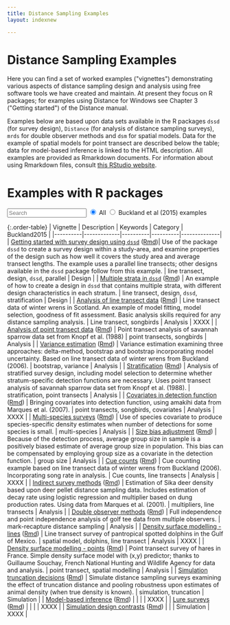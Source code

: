 ```yaml
---
title: Distance Sampling Examples
layout: indexnew

---
```


# Distance Sampling Examples

Here you can find a set of worked examples ("vignettes") demonstrating various aspects of distance sampling design and analysis using free software tools we have created and maintain. At present they focus on R packages; for examples using Distance for Windows see Chapter 3 ("Getting started") of the Distance manual.

Examples below are based upon data sets available in the R packages `dssd` (for survey design), `Distance` (for analysis of distance sampling surveys), `mrds` for double observer methods and `dsm` for spatial models.  Data for the example of spatial models for point transect are described below the table; data for model-based inference is linked to the HTML description.   All examples are provided as Rmarkdown documents.  For information about using Rmarkdown files, consult [this RStudio website](https://rmarkdown.rstudio.com/).

# Examples with R packages


<form>
  <input type="search" id="table-filter" data-table="order-table" placeholder="Search">
  <input type="radio" id="all" name="filter" value="all" checked>
  <label for="all">All</label>
  <input type="radio" id="buckland" name="filter" value="buckland">
  <label for="buckland">Buckland et al (2015) examples</label>
</form> 

{:.order-table}
| Vignette | Description | Keywords | Category | Buckland2015 |
|----------|-------------|----------|----------|--------------|
| [Getting started with survey design using `dssd`](dssd-getting-started/GettingStarted-distill.html) ([Rmd](dssd-getting-started/GettingStarted-distill.Rmd))|  Use of the package `dssd` to create a survey design within a study-area, and examine properties of the design such as how well it covers the study area and  average transect lengths.  The example uses a parallel line transects; other designs available in the `dssd` package follow from this example. | line transect, design, `dssd`, parallel | Design |
| [Multiple strata in `dssd`](dssd-multi-strata/MultiStrataVignette-distill.html) ([Rmd](dssd-multi-strata/MultiStrataVignette-distill.Rmd)) | An example of how to create a design in `dssd` that contains multiple strata, with different design characteristics in each stratum. | line transect, design, `dssd`, stratification | Design |
| [Analysis of line transect data](Distance-lines/lines-distill.html) ([Rmd](Distance-lines/lines-distill.Rmd)) | Line transect data of winter wrens in Scotland.  An example of model fitting, model selection, goodness of fit assessment.  Basic analysis skills required for any distance sampling analysis.  | Line transect, songbirds | Analysis | XXXX |
| [Analysis of point transect data](Distance-points/pointtransects-distill.html) ([Rmd](Distance-points/pointtransects-distill.Rmd)) |  Point transect analysis of savannah sparrow data set from Knopf et al. (1988) | point transects, songbirds | Analysis |
| [Variance estimation](Distance-variance/variance-distill.html) ([Rmd](Distance-variance/variance-distill.Rmd)) | Variance estimation examining three approaches: delta-method, bootstrap and bootstrap incorporating model uncertainty.  Based on line transect data of winter wrens from Buckland (2006). | bootstrap, variance | Analysis |
| [Stratification](Distance-strata/strata-distill.html) ([Rmd](Distance-strata/strata-distill.Rmd)) | Analysis of stratified survey design, including model selection to determine whether stratum-specific detection functions are necessary.  Uses point transect analysis of savannah sparrow data set from Knopf et al. (1988). | stratification, point transects | Analysis |
| [Covariates in detection function](Distance-covariates/covariates-distill.html) ([Rmd](Distance-covariates/covariates-distill.Rmd)) | Bringing covariates into detection function, using amakihi data from Marques et al. (2007). | point transects, songbirds, covariates | Analysis | XXXX |
| [Multi-species surveys](Distance-spec-covar/species-covariate-distill.html) ([Rmd](Distance-spec-covar/species-covariate-distill.Rmd)) | Use of species covariate to produce species-specific density estimates when number of detections for some species is small. | multi-species | Analysis |
| [Size bias adjustment](Distance-groupsize/Remedy-size-bias-for-dolphin-surveys.html) ([Rmd](Distance-groupsize/Remedy-size-bias-for-dolphin-surveys.Rmd)) | Because of the detection process, average group size in sample is a positively biased estimate of average group size in population.  This bias can be compensated by employing group size as a covariate in the detection function. | group size | Analysis |
| [Cue counts](Distance-cues/cuecounts-distill.html) ([Rmd](Distance-cues/cuecounts-distill.Rmd)) | Cue counting example based on line transect data of winter wrens from Buckland (2006).  Incorporating song rate in analysis. | Cue counts, line transects | Analysis | XXXX |
| [Indirect survey methods](Distance-mult/multipliers-distill.html) ([Rmd](Distance-mult/multipliers-distill.Rmd)) | Estimation of Sika deer density based upon deer pellet distance sampling data.  Includes estimation of decay rate using logistic regression and multiplier based on dung production rates.  Using data from Marques et al. (2001). | multipliers, line transects | Analysis |
| [Double observer methods](mrds-golftees/mrds-golftees-distill.html) ([Rmd](mrds-golftees/mrds-golftees-distill.Rmd)) | Full independence and point independence analysis of golf tee data from multiple observers. | mark-recapture distance sampling | Analysis |
| [Density surface modelling - lines](dsm-line-dolphins/mexico-analysis.html) ([Rmd](dsm-line-dolphins/mexico-analysis.Rmd)) | Line transect survey of pantropical spotted dolphins in the Gulf of Mexico. | spatial model, dolphins, line transect | Analysis | XXXX |
| [Density surface modelling - points](dsm-point/hare_point_transect_dsm-distill.html) ([Rmd](dsm-point/hare_point_transect_dsm-distill.Rmd)) | Point transect survey of hares in France.  Simple density surface model with (x,y) predictor; thanks to Guillaume Souchay, French National Hunting and Wildlife Agency for data and analysis. | point transect, spatial modelling | Analysis |
| [Simulation truncation decisions](DSsim-truncation/DSsim-examples.html) ([Rmd](DSsim-truncation/DSsim-examples.Rmd)) |  Simulate distance sampling surveys examining the effect of truncation distance and pooling robustness upon estimates of animal density (when true density is known). | simulation, truncation | Simulation |
| [Model-based inference](book-bobwhite/bobwhite.html) ([Rmd](book-bobwhite/bobwhite.Rmd)) | | | | XXXX |
| [Lure surveys](book-crossbills/book-crossbills.html) ([Rmd](book-crossbills/book-crossbills.Rmd)) | | | | XXXX |
| [Simulation design contrasts](book-DSsim/DSsimstudy.html) ([Rmd](book-DSsim/DSsimstudy.Rmd)) | | | Simulation | XXXX |

